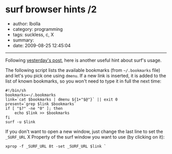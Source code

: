 # surf browser hints /2

- author: lbolla
- category: programming
- tags: suckless, c, X
- summary: 
- date: 2009-08-25 12:45:04

----------------

Following [yesterday's post][1], here is another useful hint about surf's
usage.

The following script lists the available bookmarks (from `~/.bookmarks`
file) and let's you pick one using `dmenu`. If a new link is inserted, it is
added to the list of known bookmarks, so you won't need to type it in full the
next time:

    #!/bin/sh
    bookmarks=~/.bookmarks
    link=`cat $bookmarks | dmenu ${1+"$@"}` || exit 0
    present=`grep $link $bookmarks`
    if [ "$?" -ne "0" ]; then
        echo $link >> $bookmarks
    fi
    surf -u $link

If you don't want to open a new window, just change the last line to set the
`_SURF_URL` X Property of the surf window you want to use (by clicking on it):

    xprop -f _SURF_URL 8t -set _SURF_URL $link `

   [1]: /blog/2009/08/24/surf-browser-hints
